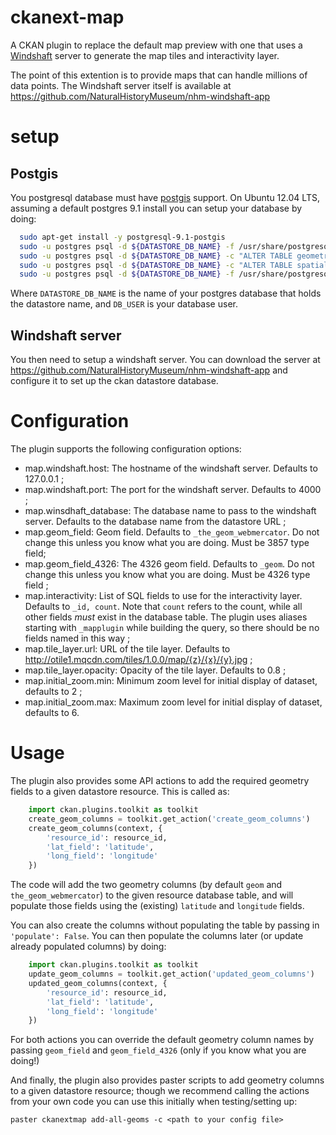 ckanext-map
===========

A CKAN plugin to replace the default map preview with one that uses a
<a href="https://github.com/CartoDB/Windshaft">Windshaft</a> server to generate the map tiles and interactivity layer.

The point of this extention is to provide maps that can handle millions of data points. The Windshaft server itself is
available at
<a href="https://github.com/NaturalHistoryMuseum/nhm-windshaft-app">https://github.com/NaturalHistoryMuseum/nhm-windshaft-app</a>

setup
=====

Postgis
-------

You postgresql database must have <a href="http://postgis.net/">postgis</a> support. On Ubuntu 12.04 LTS, assuming a
default postgres 9.1 install you can setup your database by doing:

```bash
  sudo apt-get install -y postgresql-9.1-postgis
  sudo -u postgres psql -d ${DATASTORE_DB_NAME} -f /usr/share/postgresql/9.1/contrib/postgis-1.5/postgis.sql
  sudo -u postgres psql -d ${DATASTORE_DB_NAME} -c "ALTER TABLE geometry_columns OWNER TO $DB_USER"
  sudo -u postgres psql -d ${DATASTORE_DB_NAME} -c "ALTER TABLE spatial_ref_sys OWNER TO $DB_USER"
  sudo -u postgres psql -d ${DATASTORE_DB_NAME} -f /usr/share/postgresql/9.1/contrib/postgis-1.5/spatial_ref_sys.sql
```

Where ```DATASTORE_DB_NAME``` is the name of your postgres database that holds the datastore name, and ```DB_USER``` is
your database user.

Windshaft server
----------------

You then need to setup a windshaft server. You can download the server at
<a href="https://github.com/NaturalHistoryMuseum/nhm-windshaft-app">https://github.com/NaturalHistoryMuseum/nhm-windshaft-app</a>
and configure it to set up the ckan datastore database.

Configuration
=============

The plugin supports the following configuration options:

- map.windshaft.host: The hostname of the windshaft server. Defaults to 127.0.0.1 ;
- map.windshaft.port: The port for the windshaft server. Defaults to 4000 ;
- map.winsdhaft_database: The database name to pass to the windshaft server. Defaults
  to the database name from the datastore URL ;
- map.geom_field: Geom field. Defaults to ```_the_geom_webmercator```. Do not change this unless you know what you are
  doing. Must be 3857 type field;
- map.geom_field_4326: The 4326 geom field. Defaults to ```_geom```. Do not change this unless you know what you are
  doing. Must be 4326 type field ;
- map.interactivity: List of SQL fields to use for the interactivity layer. Defaults to ```_id, count```. Note that
  ```count``` refers to the count, while all other fields *must* exist in the database table. The plugin uses aliases
  starting with ```_mapplugin``` while building the query, so there should be no fields named in this way ;
- map.tile_layer.url: URL of the tile layer. Defaults to http://otile1.mqcdn.com/tiles/1.0.0/map/{z}/{x}/{y}.jpg ;
- map.tile_layer.opacity: Opacity of the tile layer. Defaults to 0.8 ;
- map.initial_zoom.min: Minimum zoom level for initial display of dataset, defaults to 2 ;
- map.initial_zoom.max: Maximum zoom level for initial display of dataset, defaults to 6.

Usage
=====

The plugin also provides some API actions to add the required geometry fields to a given datastore resource. This is
called as:

```python
    import ckan.plugins.toolkit as toolkit
    create_geom_columns = toolkit.get_action('create_geom_columns')
    create_geom_columns(context, {
        'resource_id': resource_id,
        'lat_field': 'latitude',
        'long_field': 'longitude'
    })
```

The code will add the two geometry columns (by default ```geom``` and ```the_geom_webmercator```) to the given resource
database table, and will populate those fields using the (existing) ```latitude``` and ```longitude``` fields.

You can also create the columns without populating the table by passing in ```'populate': False```. You can then
populate the columns later (or update already populated columns) by doing:

```python
    import ckan.plugins.toolkit as toolkit
    update_geom_columns = toolkit.get_action('updated_geom_columns')
    updated_geom_columns(context, {
        'resource_id': resource_id,
        'lat_field': 'latitude',
        'long_field': 'longitude'
    })
```


For both actions you can override the default geometry column names by passing ```geom_field``` and
```geom_field_4326``` (only if you know what you are doing!)

And finally, the plugin also provides paster scripts to add geometry columns to a given datastore resource; though we
recommend calling the actions from your own code you can use this initially when testing/setting up:

```
paster ckanextmap add-all-geoms -c <path to your config file>
```